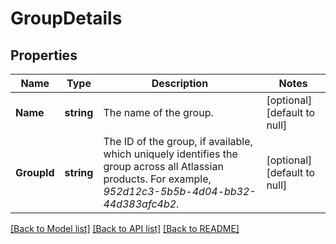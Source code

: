 # GroupDetails

## Properties
Name | Type | Description | Notes
------------ | ------------- | ------------- | -------------
**Name** | **string** | The name of the group. | [optional] [default to null]
**GroupId** | **string** | The ID of the group, if available, which uniquely identifies the group across all Atlassian products. For example, *952d12c3-5b5b-4d04-bb32-44d383afc4b2*. | [optional] [default to null]

[[Back to Model list]](../README.md#documentation-for-models) [[Back to API list]](../README.md#documentation-for-api-endpoints) [[Back to README]](../README.md)

